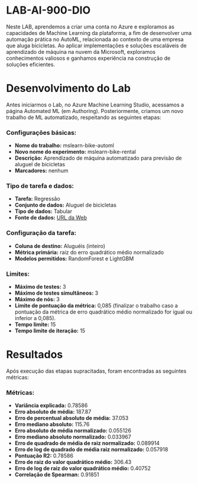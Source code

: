 # LAB-AI-900-DIO
Neste LAB, aprendemos a criar uma conta no Azure e exploramos as capacidades de Machine Learning da plataforma, a fim de desenvolver uma automação prática no AutoML, relacionada ao contexto de uma empresa que aluga bicicletas. 
Ao aplicar implementações e soluções escaláveis de aprendizado de máquina na nuvem da Microsoft, exploramos conhecimentos valiosos e ganhamos experiência na construção de soluções eficientes.

# Desenvolvimento do Lab
Antes iniciarmos o Lab, no Azure Machine Learning Studio, acessamos a página Automated ML (em Authoring). Posteriormente, criamos um novo trabalho de ML automatizado, respeitando as seguintes etapas:

### Configurações básicas:
- **Nome do trabalho:** mslearn-bike-automl
- **Novo nome do experimento:** mslearn-bike-rental
- **Descrição:** Aprendizado de máquina automatizado para previsão de aluguel de bicicletas
- **Marcadores:** nenhum

### Tipo de tarefa e dados:
- **Tarefa:** Regressão
- **Conjunto de dados:** Aluguel de bicicletas
- **Tipo de dados:** Tabular
- **Fonte de dados:** [URL da Web](https://aka.ms/bike-rentals)

### Configuração da tarefa:
- **Coluna de destino:** Aluguéis (inteiro)
- **Métrica primária:** raiz do erro quadrático médio normalizado
- **Modelos permitidos:** RandomForest e LightGBM

### Limites:
- **Máximo de testes:** 3
- **Máximo de testes simultâneos:** 3
- **Máximo de nós:** 3
- **Limite de pontuação da métrica:** 0,085 (finalizar o trabalho caso a pontuação da métrica de erro quadrático médio normalizado for igual ou inferior a 0,085).
- **Tempo limite:** 15
- **Tempo limite de iteração:** 15

# Resultados
Após execução das etapas supracitadas, foram encontradas as seguintes métricas:

### Métricas:
- **Variância explicada:** 0.78586
- **Erro absoluto de média:** 187.87
- **Erro de percentual absoluto de média:** 37.053
- **Erro mediano absoluto:** 115.76
- **Erro absoluto de média normalizado:** 0.055126
- **Erro mediano absoluto normalizado:** 0.033967
- **Erro de quadrado de média de raiz normalizado:** 0.089914
- **Erro de log de quadrado de média raiz normalizado:** 0.057918
- **Pontuação R2:** 0.78586
- **Erro de raiz do valor quadrático médio:** 306.43
- **Erro de log de raiz do valor quadrático médio:** 0.40752
- **Correlação de Spearman:** 0.91851
